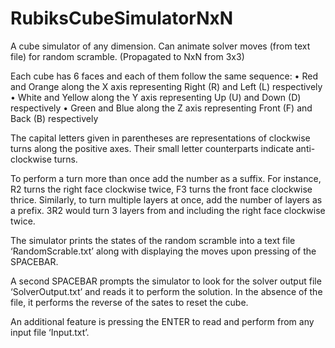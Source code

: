 # RubiksCubeSimulatorNxN
A cube simulator of any dimension. Can animate solver moves (from text file) for random scramble. 
(Propagated to NxN from 3x3)

Each cube has 6 faces and each of them follow the same sequence:
•	Red and Orange along the X axis representing Right (R) and Left (L) respectively
•	White and Yellow along the Y axis representing Up (U) and Down (D) respectively
•	Green and Blue along the Z axis representing Front (F) and Back (B) respectively

The capital letters given in parentheses are representations of clockwise turns along the positive axes. Their small letter counterparts indicate anti-clockwise turns.

To perform a turn more than once add the number as a suffix. For instance, R2 turns the right face clockwise twice, F3 turns the front face clockwise thrice. Similarly, to turn multiple layers at once, add the number of layers as a prefix. 3R2 would turn 3 layers from and including the right face clockwise twice.

The simulator prints the states of the random scramble into a text file ‘RandomScrable.txt’ along with displaying the moves upon pressing of the SPACEBAR.

A second SPACEBAR prompts the simulator to look for the solver output file ‘SolverOutput.txt’ and reads it to perform the solution. In the absence of the file, it performs the reverse of the sates to reset the cube.

An additional feature is pressing the ENTER to read and perform from any input file ‘Input.txt’.
